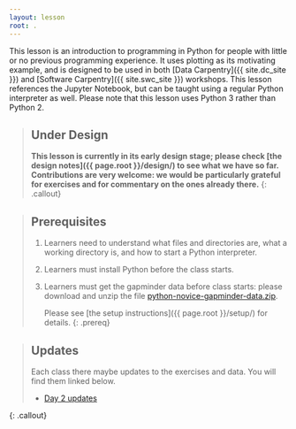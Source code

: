 ```yaml
---
layout: lesson
root: .
---
```


This lesson is an introduction to programming in Python
for people with little or no previous programming experience.
It uses plotting as its motivating example,
and is designed to be used in both [Data Carpentry]({{ site.dc_site }})
and [Software Carpentry]({{ site.swc_site }}) workshops.
This lesson references the Jupyter Notebook,
but can be taught using a regular Python interpreter as well.
Please note that this lesson uses Python 3 rather than Python 2.

> ## Under Design
>
> **This lesson is currently in its early design stage;
> please check [the design notes]({{ page.root }}/design/)
> to see what we have so far.
> Contributions are very welcome:
> we would be particularly grateful for exercises
> and for commentary on the ones already there.**
{: .callout}

> ## Prerequisites
>
> 1.  Learners need to understand what files and directories are,
>     what a working directory is,
>     and how to start a Python interpreter.
>
> 2. Learners must install Python before the class starts.
>
> 3. Learners must get the gapminder data before class starts:
>    please download and unzip the file 
>    [python-novice-gapminder-data.zip](https://github.com/sstevens2/python-novice-gapminder-files/archive/master.zip).
>
>    Please see [the setup instructions]({{ page.root }}/setup/)
>    for details.
{: .prereq}


> ## Updates
>
> Each class there maybe updates to the exercises and data.
> You will find them linked below.
>
>  - [Day 2 updates](https://github.com/sstevens2/python-novice-gapminder-files/raw/master/675_day2_updates.zip)
>
{: .callout}
